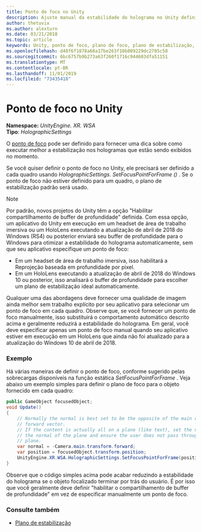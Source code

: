 ```yaml
---
title: Ponto de foco no Unity
description: Ajuste manual da estabilidade do holograma no Unity definindo o ponto de foco
author: thetuvix
ms.author: alexturn
ms.date: 03/21/2018
ms.topic: article
keywords: Unity, ponto de foco, plano de foco, plano de estabilização, ponto de estabilização, Reprojeção, LSR, buffer de profundidade
ms.openlocfilehash: d48f6f1878a68a17be263f10b809229dc2705c58
ms.sourcegitcommit: 6bc6757b9b273a63f260f1716c944603dfa51151
ms.translationtype: MT
ms.contentlocale: pt-BR
ms.lasthandoff: 11/01/2019
ms.locfileid: "73435418"
---
```

# <a name="focus-point-in-unity"></a>Ponto de foco no Unity

**Namespace:** *UnityEngine. XR. WSA*<br>
**Tipo**: *HolographicSettings*

O [ponto de foco](hologram-stability.md#reprojection) pode ser definido para fornecer uma dica sobre como executar melhor a estabilização nos hologramas que estão sendo exibidos no momento.

Se você quiser definir o ponto de foco no Unity, ele precisará ser definido a cada quadro usando *HolographicSettings. SetFocusPointForFrame ()* . Se o ponto de foco não estiver definido para um quadro, o plano de estabilização padrão será usado.

> [!NOTE]
> Por padrão, novos projetos do Unity têm a opção "Habilitar compartilhamento de buffer de profundidade" definida.  Com essa opção, um aplicativo do Unity em execução em um headset de área de trabalho imersiva ou um HoloLens executando a atualização de abril de 2018 do Windows (RS4) ou posterior enviará seu buffer de profundidade para o Windows para otimizar a estabilidade do holograma automaticamente, sem que seu aplicativo especifique um ponto de foco:
> * Em um headset de área de trabalho imersiva, isso habilitará a Reprojeção baseada em profundidade por pixel.
> * Em um HoloLens executando a atualização de abril de 2018 do Windows 10 ou posterior, isso analisará o buffer de profundidade para escolher um plano de estabilização ideal automaticamente.
>
> Qualquer uma das abordagens deve fornecer uma qualidade de imagem ainda melhor sem trabalho explícito por seu aplicativo para selecionar um ponto de foco em cada quadro.  Observe que, se você fornecer um ponto de foco manualmente, isso substituirá o comportamento automático descrito acima e geralmente reduzirá a estabilidade do holograma.  Em geral, você deve especificar apenas um ponto de foco manual quando seu aplicativo estiver em execução em um HoloLens que ainda não foi atualizado para a atualização do Windows 10 de abril de 2018.

### <a name="example"></a>Exemplo

Há várias maneiras de definir o ponto de foco, conforme sugerido pelas sobrecargas disponíveis na função estática *SetFocusPointForFrame* . Veja abaixo um exemplo simples para definir o plano de foco para o objeto fornecido em cada quadro:

```cs
public GameObject focusedObject;
void Update()
{
    // Normally the normal is best set to be the opposite of the main camera's 
    // forward vector.
    // If the content is actually all on a plane (like text), set the normal to 
    // the normal of the plane and ensure the user does not pass through the 
    // plane.
    var normal = -Camera.main.transform.forward;     
    var position = focusedObject.transform.position;
    UnityEngine.XR.WSA.HolographicSettings.SetFocusPointForFrame(position, normal);
}
```

Observe que o código simples acima pode acabar reduzindo a estabilidade do holograma se o objeto focalizado terminar por trás do usuário.  É por isso que você geralmente deve definir "habilitar o compartilhamento de buffer de profundidade" em vez de especificar manualmente um ponto de foco.

### <a name="see-also"></a>Consulte também
* [Plano de estabilização](hologram-stability.md#reprojection)
